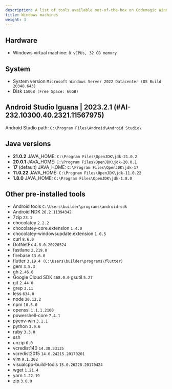 ```yaml
---
description: A list of tools available out-of-the-box on Codemagic Windows build machines.
title: Windows machines
weight: 3
---
```


## Hardware

- Windows virtual machine: `8 vCPUs, 32 GB memory`

## System

- System version `Microsoft Windows Server 2022 Datacenter (OS Build 20348.643)`
- Disk `150GB (Free Space: 66GB)`

## Android Studio Iguana | 2023.2.1 (#AI-232.10300.40.2321.11567975)

Android Studio path: `C:\Program Files\Android\Android Studio\`

## Java versions
- **21.0.2** JAVA_HOME: `C:\Program Files\OpenJDK\jdk-21.0.2`
- **20.0.1** JAVA_HOME: `C:\Program Files\OpenJDK\jdk-20.0.1`
- **17** (default) JAVA_HOME: `C:\Program Files\OpenJDK\jdk-17`
- **11.0.22** JAVA_HOME: `C:\Program Files\OpenJDK\jdk-11.0.22`
- **1.8.0** JAVA_HOME: `C:\Program Files\OpenJDK\jdk-1.8.0`

## Other pre-installed tools

- Android tools `C:\Users\builder\programs\android-sdk`
- Android NDK `26.2.11394342`
- 7zip `23.1`
- chocolatey `2.2.2`
- chocolatey-core.extension `1.4.0`
- chocolatey-windowsupdate.extension `1.0.5`
- curl `8.6.0`
- DotNetFx `4.8.0.20220524`
- fastlane `2.219.0`
- firebase `13.6.0`
- flutter `3.19.4 (C:\Users\builder\programs\flutter)`
- gem `3.5.3`
- gh `2.46.0`
- Google Cloud SDK `468.0.0` gsutil `5.27`
- git `2.44.0`
- grep `3.11`
- less `634.0`
- node `20.12.2`
- npm `10.5.0`
- openssl `1.1.1.2100`
- powershell-core `7.4.1`
- pyenv-win `3.1.1`
- python `3.9.6`
- ruby `3.3.0`
- ssh
- unzip `6.0`
- vcredist140 `14.38.33135`
- vcredist2015 `14.0.24215.20170201`
- vim `9.1.202`
- visualcpp-build-tools `15.0.26228.20170424`
- wget `1.21.4`
- yarn `1.22.19`
- zip `3.0.0`
